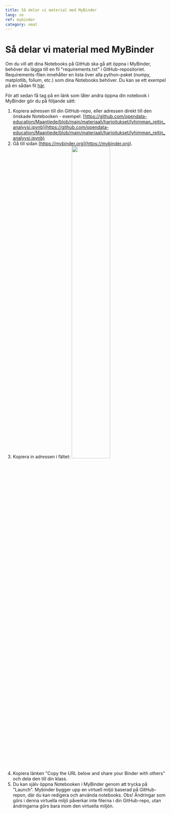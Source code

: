```yaml
---
title: Så delar vi material med MyBinder
lang: se
ref: mybinder
category: omat
---
```


# Så delar vi material med MyBinder

Om du vill att dina Notebooks på GitHub ska gå att öppna i MyBinder, behöver du lägga till en fil "requirements.txt"
i GitHub-repositoriet. Requirements-filen innehåller en lista över alla python-paket 
(numpy, matplotlib, folium, etc.) som dina Notebooks behöver.
Du kan se ett exempel på en sådan fil [här](https://github.com/opendata-education/Maantiede/blob/main/requirements.txt).

För att sedan få tag på en länk som låter andra öppna din notebook i MyBinder gör du på följande sätt:

1. Kopiera adressen till din GitHub-repo, eller adressen direkt till den önskade Notebooken - exempel: [https://github.com/opendata-education/Maantiede/blob/main/materiaali/harjoitukset/lyhimman_reitin_analyysi.ipynb](https://github.com/opendata-education/Maantiede/blob/main/materiaali/harjoitukset/lyhimman_reitin_analyysi.ipynb)
1. Gå till sidan [https://mybinder.org](https://mybinder.org).
1. Kopiera in adressen i fältet: <img src="/assets/img/binder-launch-notebook-arrow.png" width="50%">
1. Kopiera länken "Copy the URL below and share your Binder with others" och dela den till din klass.
1. Du kan själv öppna Notebooken i MyBinder genom att trycka på "Launch". Mybinder bygger upp en virtuell miljö
baserad på GitHub-repon, där du kan redigera och använda notebooks. Obs! Ändringar som görs i denna virtuella miljö
påverkar inte filerna i din GitHub-repo, utan ändringarna görs bara inom den virtuella miljön.
